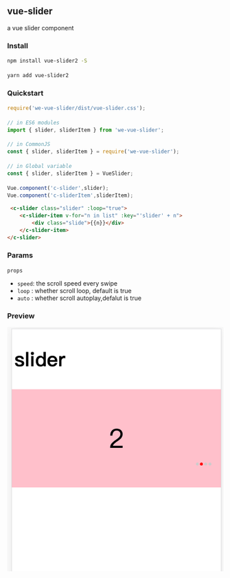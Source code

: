 ## vue-slider

a vue slider component

### Install

```bash
npm install vue-slider2 -S

yarn add vue-slider2
```

### Quickstart
```javascript
require('we-vue-slider/dist/vue-slider.css');

// in ES6 modules
import { slider, sliderItem } from 'we-vue-slider';

// in CommonJS
const { slider, sliderItem } = require('we-vue-slider');

// in Global variable
const { slider, sliderItem } = VueSlider;

Vue.component('c-slider',slider);
Vue.component('c-sliderItem',sliderItem);
```
```html
 <c-slider class="slider" :loop="true">
    <c-slider-item v-for="n in list" :key="'slider' + n">
        <div class="slide">{{n}}</div>
    </c-slider-item>
</c-slider>
```

### Params

`props`
-  `speed`: the scroll speed every swipe
-  `loop` : whether scroll loop, default is true 
-  `auto` : whether scroll autoplay,defalut is true

### Preview

![slider image](./doc/slider.png)